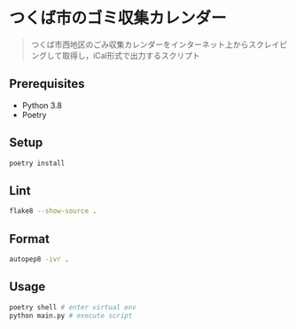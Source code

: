 # つくば市のゴミ収集カレンダー

> つくば市西地区のごみ収集カレンダーをインターネット上からスクレイピングして取得し，iCal形式で出力するスクリプト

## Prerequisites

- Python 3.8
- Poetry

## Setup

```bash
poetry install
```

## Lint

```bash
flake8 --show-source .
```

## Format

```bash
autopep8 -ivr .
```

## Usage

```bash
poetry shell # enter virtual env
python main.py # execute script
```
